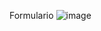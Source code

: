 Formulario 
![image](https://github.com/Lisse73/Deber1/assets/151417217/ef9f21b7-c471-47ea-835b-91b7042f60db)
